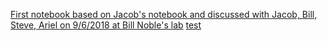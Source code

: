
[First notebook based on Jacob's notebook and discussed with Jacob, Bill, Steve, Ariel on 9/6/2018 at Bill Noble's lab](https://github.com/aerijman/Transcriptional-Activation-Domains/blob/master/TADs_primer.html)
<a href="https://github.com/aerijman/Transcriptional-Activation-Domains/blob/master/TADs_primer.html">test</a>
